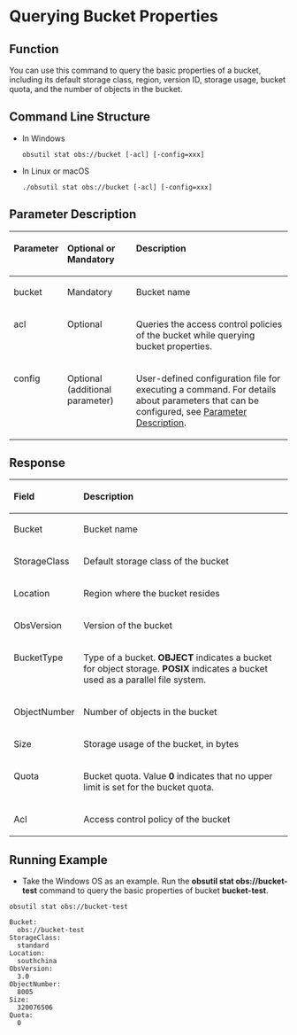 # Querying Bucket Properties<a name="EN-US_TOPIC_0141181364"></a>

## Function<a name="section1479112110815"></a>

You can use this command to query the basic properties of a bucket, including its default storage class, region, version ID, storage usage, bucket quota, and the number of objects in the bucket.

## Command Line Structure<a name="section1220752192216"></a>

-   In Windows

    ```
    obsutil stat obs://bucket [-acl] [-config=xxx]
    ```

-   In Linux or macOS

    ```
    ./obsutil stat obs://bucket [-acl] [-config=xxx]
    ```


## Parameter Description<a name="section6559191102418"></a>

<a name="table10831182114445"></a>
<table><thead align="left"><tr id="row683212154419"><th class="cellrowborder" valign="top" width="17%" id="mcps1.1.4.1.1"><p id="p118329219446"><a name="p118329219446"></a><a name="p118329219446"></a>Parameter</p>
</th>
<th class="cellrowborder" valign="top" width="25%" id="mcps1.1.4.1.2"><p id="p15137125919108"><a name="p15137125919108"></a><a name="p15137125919108"></a>Optional or Mandatory</p>
</th>
<th class="cellrowborder" valign="top" width="57.99999999999999%" id="mcps1.1.4.1.3"><p id="p12832121184414"><a name="p12832121184414"></a><a name="p12832121184414"></a>Description</p>
</th>
</tr>
</thead>
<tbody><tr id="row108328217449"><td class="cellrowborder" valign="top" width="17%" headers="mcps1.1.4.1.1 "><p id="p64495172515"><a name="p64495172515"></a><a name="p64495172515"></a>bucket</p>
</td>
<td class="cellrowborder" valign="top" width="25%" headers="mcps1.1.4.1.2 "><p id="p154316502519"><a name="p154316502519"></a><a name="p154316502519"></a>Mandatory</p>
</td>
<td class="cellrowborder" valign="top" width="57.99999999999999%" headers="mcps1.1.4.1.3 "><p id="p17425512259"><a name="p17425512259"></a><a name="p17425512259"></a>Bucket name</p>
</td>
</tr>
<tr id="row141411953161116"><td class="cellrowborder" valign="top" width="17%" headers="mcps1.1.4.1.1 "><p id="p814111533115"><a name="p814111533115"></a><a name="p814111533115"></a>acl</p>
</td>
<td class="cellrowborder" valign="top" width="25%" headers="mcps1.1.4.1.2 "><p id="p181412534110"><a name="p181412534110"></a><a name="p181412534110"></a>Optional</p>
</td>
<td class="cellrowborder" valign="top" width="57.99999999999999%" headers="mcps1.1.4.1.3 "><p id="p20141165311112"><a name="p20141165311112"></a><a name="p20141165311112"></a>Queries the access control policies of the bucket while querying bucket properties.</p>
</td>
</tr>
<tr id="row10113026103410"><td class="cellrowborder" valign="top" width="17%" headers="mcps1.1.4.1.1 "><p id="p153951131317"><a name="p153951131317"></a><a name="p153951131317"></a>config</p>
</td>
<td class="cellrowborder" valign="top" width="25%" headers="mcps1.1.4.1.2 "><p id="p12395135316"><a name="p12395135316"></a><a name="p12395135316"></a>Optional (additional parameter)</p>
</td>
<td class="cellrowborder" valign="top" width="57.99999999999999%" headers="mcps1.1.4.1.3 "><p id="p43952034313"><a name="p43952034313"></a><a name="p43952034313"></a>User-defined configuration file for executing a command. For details about parameters that can be configured, see <a href="parameter-description.md">Parameter Description</a>.</p>
</td>
</tr>
</tbody>
</table>

## Response<a name="section6926520122416"></a>

<a name="table992610203244"></a>
<table><thead align="left"><tr id="row892913208248"><th class="cellrowborder" valign="top" width="21.67%" id="mcps1.1.3.1.1"><p id="p1392992019245"><a name="p1392992019245"></a><a name="p1392992019245"></a>Field</p>
</th>
<th class="cellrowborder" valign="top" width="78.33%" id="mcps1.1.3.1.2"><p id="p19318207246"><a name="p19318207246"></a><a name="p19318207246"></a>Description</p>
</th>
</tr>
</thead>
<tbody><tr id="row79320208248"><td class="cellrowborder" valign="top" width="21.67%" headers="mcps1.1.3.1.1 "><p id="p1093217203246"><a name="p1093217203246"></a><a name="p1093217203246"></a>Bucket</p>
</td>
<td class="cellrowborder" valign="top" width="78.33%" headers="mcps1.1.3.1.2 "><p id="p169337207245"><a name="p169337207245"></a><a name="p169337207245"></a>Bucket name</p>
</td>
</tr>
<tr id="row1753615812247"><td class="cellrowborder" valign="top" width="21.67%" headers="mcps1.1.3.1.1 "><p id="p15536155820245"><a name="p15536155820245"></a><a name="p15536155820245"></a>StorageClass</p>
</td>
<td class="cellrowborder" valign="top" width="78.33%" headers="mcps1.1.3.1.2 "><p id="p3536758162410"><a name="p3536758162410"></a><a name="p3536758162410"></a>Default storage class of the bucket</p>
</td>
</tr>
<tr id="row98643152253"><td class="cellrowborder" valign="top" width="21.67%" headers="mcps1.1.3.1.1 "><p id="p8864415102517"><a name="p8864415102517"></a><a name="p8864415102517"></a>Location</p>
</td>
<td class="cellrowborder" valign="top" width="78.33%" headers="mcps1.1.3.1.2 "><p id="p1886416157252"><a name="p1886416157252"></a><a name="p1886416157252"></a>Region where the bucket resides</p>
</td>
</tr>
<tr id="row116921551192713"><td class="cellrowborder" valign="top" width="21.67%" headers="mcps1.1.3.1.1 "><p id="p0693195172712"><a name="p0693195172712"></a><a name="p0693195172712"></a>ObsVersion</p>
</td>
<td class="cellrowborder" valign="top" width="78.33%" headers="mcps1.1.3.1.2 "><p id="p1269335113275"><a name="p1269335113275"></a><a name="p1269335113275"></a>Version of the bucket</p>
</td>
</tr>
<tr id="row5233151605412"><td class="cellrowborder" valign="top" width="21.67%" headers="mcps1.1.3.1.1 "><p id="p323314166548"><a name="p323314166548"></a><a name="p323314166548"></a>BucketType</p>
</td>
<td class="cellrowborder" valign="top" width="78.33%" headers="mcps1.1.3.1.2 "><p id="p16233171615541"><a name="p16233171615541"></a><a name="p16233171615541"></a>Type of a bucket. <strong id="b12748202742519"><a name="b12748202742519"></a><a name="b12748202742519"></a>OBJECT</strong> indicates a bucket for object storage. <strong id="b3351244152512"><a name="b3351244152512"></a><a name="b3351244152512"></a>POSIX</strong> indicates a bucket used as a parallel file system.</p>
</td>
</tr>
<tr id="row14992172352513"><td class="cellrowborder" valign="top" width="21.67%" headers="mcps1.1.3.1.1 "><p id="p69926234252"><a name="p69926234252"></a><a name="p69926234252"></a>ObjectNumber</p>
</td>
<td class="cellrowborder" valign="top" width="78.33%" headers="mcps1.1.3.1.2 "><p id="p46322324"><a name="p46322324"></a><a name="p46322324"></a>Number of objects in the bucket</p>
</td>
</tr>
<tr id="row1272082862513"><td class="cellrowborder" valign="top" width="21.67%" headers="mcps1.1.3.1.1 "><p id="p4720528142516"><a name="p4720528142516"></a><a name="p4720528142516"></a>Size</p>
</td>
<td class="cellrowborder" valign="top" width="78.33%" headers="mcps1.1.3.1.2 "><p id="p872012286252"><a name="p872012286252"></a><a name="p872012286252"></a>Storage usage of the bucket, in bytes</p>
</td>
</tr>
<tr id="row48453315255"><td class="cellrowborder" valign="top" width="21.67%" headers="mcps1.1.3.1.1 "><p id="p14845531172510"><a name="p14845531172510"></a><a name="p14845531172510"></a>Quota</p>
</td>
<td class="cellrowborder" valign="top" width="78.33%" headers="mcps1.1.3.1.2 "><p id="p11845131182516"><a name="p11845131182516"></a><a name="p11845131182516"></a>Bucket quota. Value <strong id="b29639372521"><a name="b29639372521"></a><a name="b29639372521"></a>0</strong> indicates that no upper limit is set for the bucket quota.</p>
</td>
</tr>
<tr id="row16285968588"><td class="cellrowborder" valign="top" width="21.67%" headers="mcps1.1.3.1.1 "><p id="p5286146135817"><a name="p5286146135817"></a><a name="p5286146135817"></a>Acl</p>
</td>
<td class="cellrowborder" valign="top" width="78.33%" headers="mcps1.1.3.1.2 "><p id="p182864618582"><a name="p182864618582"></a><a name="p182864618582"></a>Access control policy of the bucket</p>
</td>
</tr>
</tbody>
</table>

## Running Example<a name="section15899161919244"></a>

-   Take the Windows OS as an example. Run the  **obsutil stat obs://bucket-test**  command to query the basic properties of bucket  **bucket-test**.

```
obsutil stat obs://bucket-test

Bucket:
  obs://bucket-test
StorageClass:
  standard
Location:
  southchina
ObsVersion:
  3.0
ObjectNumber:
  8005
Size:
  320076506
Quota:
  0
```

